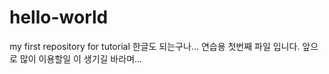 # hello-world
my first repository for tutorial
한글도 되는구나... 연습용 첫번째 파일 입니다.
앞으로 많이 이용할일 이 생기길 바라며...
